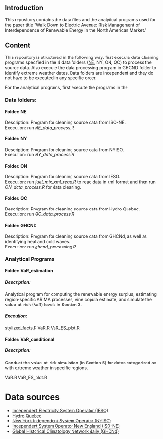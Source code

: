 ## Introduction

This repository contains the data files and the analytical programs used for the paper title "Walk Down to Electric Avenue: Risk Management of Interdependence of Renewable Energy in the North American Market."

## Content

This repository is structured in the following way: first execute data cleaning programs specified in the 4 data folders ([NE](/NE), NY, ON, QC) to process the source data. Also execute the data processing program in GHCND folder to identify extreme weather dates. Data folders are independent and they do not have to be executed in any specific order.

For the analytical programs, first execute the programs in the 

### Data folders:

#### Folder: NE  
Description: Program for cleaning source data from ISO-NE. \
Execution: run *NE_data_process.R*

#### Folder: NY  
Description: Program for cleaning source data from NYISO. \
Execution: run *NY_data_process.R*  

#### Folder: ON  
Description: Program for cleaning source data from IESO. \
Execution: run *fuel_mix_xml_read.R* to read data in xml format and then run *ON_data_process.R* for data cleaning.

#### Folder: QC  
Description: Program for cleaning source data from Hydro Quebec. \
Execution: run *QC_data_process.R*

#### Folder: GHCND
Description: Program for cleaning source data from GHCNd, as well as identifying heat and cold waves. \
Execution: run *ghcnd_processing.R*

### Analytical Programs

#### Folder: VaR_estimation  

##### Description: 
Analytical program for computing the renewable energy surplus, estimating region-specific ARIMA processes, vine copula estimate, and simulate the value-at-risk (VaR) levels in Section 3.

##### Execution:
stylized_facts.R
VaR.R
VaR_ES_plot.R

#### Folder: VaR_conditional  
##### Description:
Conduct the value-at-risk simulation (in Section 5) for dates categorized as with extreme weather in specific regions.

VaR.R
VaR_ES_plot.R

# Data sources
- [Independent Electricity System Operator (IESO)](https://www.ieso.ca/)
- [Hydro Quebec](https://www.hydroquebec.com/documents-data/open-data/electricity-generation-quebec/)
- [New York Independent System Operator (NYISO)](https://www.nyiso.com/)
- [Independent System Operator New England (ISO-NE)](https://www.iso-ne.com/])
- [Global Historical Climatology Network daily (GHCNd)](https://www.ncei.noaa.gov/products/land-based-station/global-historical-climatology-network-daily)
